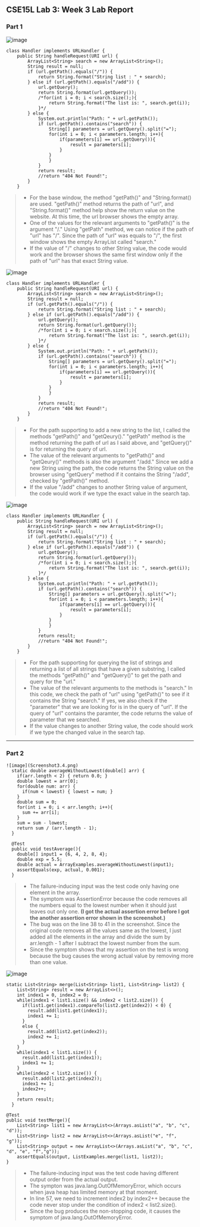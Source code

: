 ## CSE15L Lab 3: Week 3 Lab Report

### **Part 1**
![image](Screenshot3.1.png)
```
class Handler implements URLHandler {
    public String handleRequest(URI url) {
        ArrayList<String> search = new ArrayList<String>();
        String result = null;
        if (url.getPath().equals("/")) {
            return String.format("String list : " + search);
        } else if (url.getPath().equals("/add")) {
            url.getQuery();
            return String.format(url.getQuery());
            /*for(int i = 0; i < search.size();){
                return String.format("The list is: ", search.get(i));
            }*/
        } else {
            System.out.println("Path: " + url.getPath());
            if (url.getPath().contains("search")) {
                String[] parameters = url.getQuery().split("=");
                for(int i = 0; i < parameters.length; i++){
                    if(parameters[i] == url.getQuery()){
                        result = parameters[i];
                    }
                }
                }
            }
            return result;
            //return "404 Not Found!";
        }
    }
```
> * For the base window, the method "getPath()" and "String.format() are used. "getPath()" method returns the path of "url", and "String.format()" method help show the return value on the website. At this time, the url browser shows the empty array. 
> * One of the values for the relevant arguments to "getPath()" is the argument "/." Using "getPath" method, we can notice if the path of "url" has "/". Since the path of "url" was equals to "/", the first window shows the empty ArrayList called "search." 
> * If the value of "/" changes to other String value, the code would work and the browser shows the same first window only if the path of "url" has that exact String value.




![image](Screenshot3.2.png)
```
class Handler implements URLHandler {
    public String handleRequest(URI url) {
        ArrayList<String> search = new ArrayList<String>();
        String result = null;
        if (url.getPath().equals("/")) {
            return String.format("String list : " + search);
        } else if (url.getPath().equals("/add")) {
            url.getQuery();
            return String.format(url.getQuery());
            /*for(int i = 0; i < search.size();){
                return String.format("The list is: ", search.get(i));
            }*/
        } else {
            System.out.println("Path: " + url.getPath());
            if (url.getPath().contains("search")) {
                String[] parameters = url.getQuery().split("=");
                for(int i = 0; i < parameters.length; i++){
                    if(parameters[i] == url.getQuery()){
                        result = parameters[i];
                    }
                }
                }
            }
            return result;
            //return "404 Not Found!";
        }
    }
```
> * For the path supporting to add a new string to the list, I called the methods 
"getPath()" and "getQeury()." "getPath" method is the method returning the path of url as I said above, and "getQuery()" is for returning the query of url. 
> * The value of the relevant arguments to "getPath()" and "getQeury()" methods is also the argument "/add." Since we add a new String using the path, the code returns the String value on the browser using "getQuery" method if it contains the String "/add", checked by "getPath()" method.
> * If the value "/add" changes to another String value of argument, the code would work if we type the exact value in the search tap. 




![image](Screenshot3.3.png)
```
class Handler implements URLHandler {
    public String handleRequest(URI url) {
        ArrayList<String> search = new ArrayList<String>();
        String result = null;
        if (url.getPath().equals("/")) {
            return String.format("String list : " + search);
        } else if (url.getPath().equals("/add")) {
            url.getQuery();
            return String.format(url.getQuery());
            /*for(int i = 0; i < search.size();){
                return String.format("The list is: ", search.get(i));
            }*/
        } else {
            System.out.println("Path: " + url.getPath());
            if (url.getPath().contains("search")) {
                String[] parameters = url.getQuery().split("=");
                for(int i = 0; i < parameters.length; i++){
                    if(parameters[i] == url.getQuery()){
                        result = parameters[i];
                    }
                }
                }
            }
            return result;
            //return "404 Not Found!";
        }
    }
```
> * For the path supporting for querying the list of strings and returning a list of all strings that have a given substring, I called the methods "getPath()" and 
"getQuery()" to get the path and query for the "url."
> * The value of the relevant arguments to the methods is "search." In this code, we check the path of "url" using "getPath()" to see if it contains the String "search." If yes, we also check if the "parameter" that we are looking for is in the query of "url". If the query of "url" contains the paramter, the code returns the value of parameter that we searched.
> * If the value changes to another String value, the code should work if we type the changed value in the search tap.





---
### **Part 2**

```
![image](Screenshot3.4.png)
  static double averageWithoutLowest(double[] arr) {
    if(arr.length < 2) { return 0.0; }
    double lowest = arr[0];
    for(double num: arr) {
      if(num < lowest) { lowest = num; }
    }
    double sum = 0;
    for(int i = 0; i < arr.length; i++){
      sum += arr[i];
    }
    sum = sum - lowest;
    return sum / (arr.length - 1);
  }
```
```
  @Test
  public void testAverage(){
    double[] input1 = {6, 4, 2, 8, 4};
    double exp = 5.5;
    double actual = ArrayExamples.averageWithoutLowest(input1);
    assertEquals(exp, actual, 0.001);
  }
```
> * The failure-inducing input was the test code only having one element in the array.
> * The symptom was AssertionError because the code removes all the numbers equal to the lowest number when it should just leaves out only one. **(I got the actual assertion error before I got the another assertion error shown in the screenshot.)** 
> * The bug was on the line 38 to 41 in the screenshot. Since the original code removes all the values same as the lowest, I just added all the elements in the array and divide the sum by arr.length - 1 after I subtract the lowest number from the sum.
> * Since the symptom shows that my assertion on the test is wrong because the bug causes the wrong actual value by removing more than one value. 





![image](Screenshot3.5.png)
```
static List<String> merge(List<String> list1, List<String> list2) {
    List<String> result = new ArrayList<>();
    int index1 = 0, index2 = 0;
    while(index1 < list1.size() && index2 < list2.size()) {
      if(list1.get(index1).compareTo(list2.get(index2)) < 0) {
        result.add(list1.get(index1));
        index1 += 1;
      }
      else {
        result.add(list2.get(index2));
        index2 += 1;
      }
    }
    while(index1 < list1.size()) {
      result.add(list1.get(index1));
      index1 += 1;
    }
    while(index2 < list2.size()) {
      result.add(list2.get(index2));
      index1 += 1;
      index2++;
    }
    return result;
  }
```
```
@Test
public void testMerge(){
    List<String> list1 = new ArrayList<>(Arrays.asList("a", "b", "c", "d"));
    List<String> list2 = new ArrayList<>(Arrays.asList("e", "f", "g"));
    List<String> output = new ArrayList<>(Arrays.asList("a", "b", "c", "d", "e", "f","g"));
    assertEquals(output, ListExamples.merge(list1, list2));
}
```
> * The failure-inducing input was the test code having different output order from the actual output.
> * The sympton was java.lang.OutOfMemoryError, which occurs when java heap has limited memory at that moment.
> * In line 57, we need to increment index2 by index2++ because the code never stop under the condition of index2 < list2.size().
> * Since the bug produces the non-stopping code, it causes the symptom of java.lang.OutOfMemoryError. 